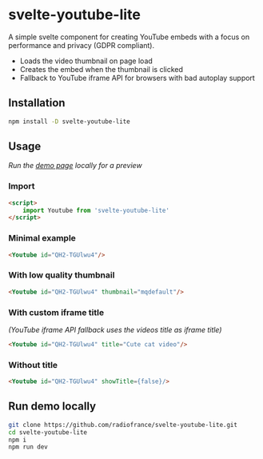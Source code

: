 # svelte-youtube-lite

A simple svelte component for creating YouTube embeds with a focus on performance and privacy (GDPR compliant).

- Loads the video thumbnail on page load
- Creates the embed when the thumbnail is clicked
- Fallback to YouTube iframe API for browsers with bad autoplay support

## Installation

```sh
npm install -D svelte-youtube-lite
```

## Usage
_Run the [demo page](#run-demo-locally) locally for a preview_
### Import
```html
<script>
    import Youtube from 'svelte-youtube-lite'
</script>
```
### Minimal example
```html
<Youtube id="QH2-TGUlwu4"/>
```
### With low quality thumbnail
```html
<Youtube id="QH2-TGUlwu4" thumbnail="mqdefault"/>
```
### With custom iframe title
_(YouTube iframe API fallback uses the videos title as iframe title)_
```html
<Youtube id="QH2-TGUlwu4" title="Cute cat video"/>
```

### Without title
```html
<Youtube id="QH2-TGUlwu4" showTitle={false}/>
```

## Run demo locally

```sh
git clone https://github.com/radiofrance/svelte-youtube-lite.git
cd svelte-youtube-lite
npm i
npm run dev
```